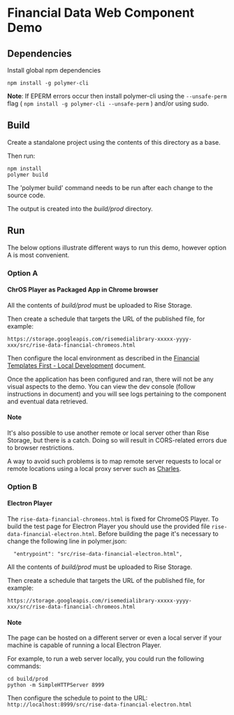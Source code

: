 # Financial Data Web Component Demo

## Dependencies

Install global npm dependencies

```
npm install -g polymer-cli
```

**Note**: If EPERM errors occur then install polymer-cli using the
`--unsafe-perm` flag ( `npm install -g polymer-cli --unsafe-perm` )
and/or using sudo.

## Build

Create a standalone project using the contents of this directory as a base.

Then run:

```
npm install
polymer build
```

The 'polymer build' command needs to be run after each change to the source
code.

The output is created into the _build/prod_ directory.

## Run
The below options illustrate different ways to run this demo, however option A is most convenient.

### Option A
#### ChrOS Player as Packaged App in Chrome browser

All the contents of _build/prod_ must be uploaded to Rise Storage.

Then create a schedule that targets the URL of the published file, for example:

`https://storage.googleapis.com/risemedialibrary-xxxxx-yyyy-xxx/src/rise-data-financial-chromeos.html`

Then configure the local environment as described in the [Financial Templates First - Local Development](https://docs.google.com/document/d/1xbtDo9GnhbH0lGeQmgTdSb-U5ed0vTjufhxZBV-1C4A/edit) document.

Once the application has been configured and ran, there will not be any visual aspects to the demo. You can view the dev console (follow instructions in document) and you will see logs pertaining to the component and eventual data retrieved.

#### Note

It's also possible to use another remote or local server other than Rise Storage, but there is a catch. Doing so will result in CORS-related errors due to browser restrictions.

A way to avoid such problems is to map remote server requests to local or remote locations
using a local proxy server such as [Charles](https://www.charlesproxy.com/).


### Option B
#### Electron Player

The `rise-data-financial-chromeos.html` is fixed for ChromeOS Player. To build the test page for Electron Player you should use the provided file `rise-data-financial-electron.html`. Before building the page it's necessary to change the following line in polymer.json:

```
  "entrypoint": "src/rise-data-financial-electron.html",
```

All the contents of _build/prod_ must be uploaded to Rise Storage.

Then create a schedule that targets the URL of the published file, for example:

`https://storage.googleapis.com/risemedialibrary-xxxxx-yyyy-xxx/src/rise-data-financial-chromeos.html`

#### Note

The page can be hosted on a different server or even a local server if your machine is capable of running a local Electron Player.

For example, to run a web server locally, you could run the following commands:

```
cd build/prod
python -m SimpleHTTPServer 8999
```

Then configure the schedule to point to the URL: `http://localhost:8999/src/rise-data-financial-electron.html`

